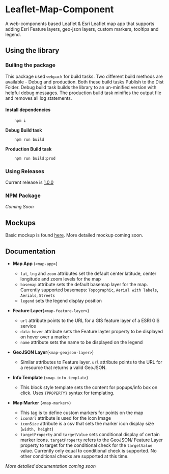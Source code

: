 # Leaflet-Map-Component

A web-components based Leaflet & Esri Leaflet map app that supports adding Esri Feature layers, geo-json layers, custom markers, tooltips and legend.


## Using the library

### Builing the package
This package used `webpack` for build tasks. Two different build methods are available - Debug and production. Both these build tasks Publish to the Dist Folder.
Debug build task builds the library to an un-minified version with helpful debug messages. The production build task minifies the output file and removes all log statements.

#### Install dependencies 
```
    npm i
```

**Debug Build task**
```
    npm run build
```
**Production Build task**
```
    npm run build:prod
```

### Using Releases
Current release is [1.0.0](./releases/tag/v1.0.0)


### NPM Package

*Coming Soon*


## Mockups

Basic mockup is found [here](./Mockups/webcomponentstest.html). More detailed mockup coming soon.

## Documentation

- **Map App** (`<map-app>`)
    - `lat`, `lng` and `zoom` attributes set the default center latitude, center longitude and zoom levels for the map
    - `basemap` attribute sets the default basemap layer for the map. Currently supported basemaps: `Topographic`, `Aerial with labels`, `Aerials`, `Streets`
    - `legend` sets the legend display position

- **Feature Layer**(`<map-feature-layer>`)
    - `url` attribute points to the URL for a GIS feature layer of a ESRI GIS service
    - `data-hover` attribute sets the Feature layter property to be displayed on hover over a marker
    - `name` attribute sets the name to be displayed on the legend

- **GeoJSON Layer**(`<map-geojson-layer>`)
    - Similar attributes to Feature layer. `url` attribute points to the URL for a resource that returns a valid GeoJSON.

- **Info Template** (`<map-info-templat>`)
    - This block style template sets the content for popups/info box on click. Uses `{PROPERTY}` syntax for templating.
    
- **Map Marker** (`<map-marker>`)
    - This tag is to define custom markers for points on the map
    - `iconUrl` attribute is used for the icon Image
    - `iconSize` attribute is a csv that sets the marker icon display size (`width, height`)
    - `targetProperty` and `targetValue` sets conditional display of certain marker icons. `targetProperty` refers to the GeoJSON/ Feature Layer property to target for the conditional check for the `targetValue` value. Currently only equal to conditional check is supported. No other conditional checks are supported at this time.

*More detailed documentation coming soon*